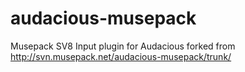 audacious-musepack
==================

Musepack SV8 Input plugin for Audacious forked from http://svn.musepack.net/audacious-musepack/trunk/

